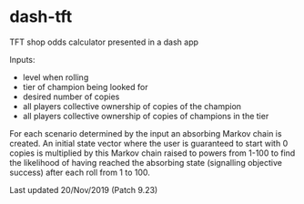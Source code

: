 # dash-tft
 TFT shop odds calculator presented in a dash app
 
 
 Inputs:
 * level when rolling 
 * tier of champion being looked for 
 * desired number of copies 
 * all players collective ownership of copies of the champion 
 * all players collective ownership of copies of champions in the tier 
 
 
 For each scenario determined by the input an absorbing Markov chain is created. An initial state vector where the user is guaranteed to start with 0 copies is multiplied by this Markov chain raised to powers from 1-100 to find the likelihood of having reached the absorbing state (signalling objective success) after each roll from 1 to 100.
 

Last updated 20/Nov/2019 (Patch 9.23)
